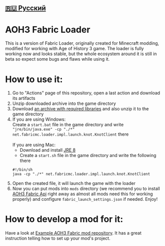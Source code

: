 [🇷🇺 Русский](https://github.com/MushroomMif/aoh3-fabric-loader/blob/master/README_RU.md)
-----
AOH3 Fabric Loader
===========
This is a version of Fabric Loader, originally created for Minecraft modding,
modified for working with Age of History 3 game.
The loader is fully working now and looks stable, but the whole ecosystem around
it is still in beta so expect some bugs and flaws while using it.

# How to use it:
1. Go to "Actions" page of this repository, open a last action and
download its artifacts
2. Unzip downloaded archive into the game directory
3. Download
[an archive with required libraries](https://disk.yandex.ru/d/lNFkjFRI_5MzUQ)
and also unzip it to the game directory
4. If you are using Windows:<br/>
Create a `start.bat` file in the game directory and write
`"jre/bin/java.exe" -cp "./*" net.fabricmc.loader.impl.launch.knot.KnotClient` there
<br/><br/>
If you are using Mac:<br/>
   - Download and install [JRE 8](https://adoptium.net/temurin/releases/?os=mac&package=jre&version=8&arch=any)
   - Create a `start.sh` file in the game directory and write the following there
   ```shell
   #!/bin/sh
   java -cp "./*" net.fabricmc.loader.impl.launch.knot.KnotClient
   ```
5. Open the created file, it will launch the game with the loader
6. Now you can put mods into `mods` directory (we recommend you to install
   [AOH3 Fabric Api](https://github.com/MushroomMif/aoh3-fabric-loader) right away 
   as almost all mods need this for working properly) and configure
   `fabric_launch_settings.json` if needed. Enjoy!

# How to develop a mod for it:
Have a look at [Example AOH3 Fabric mod repository](https://github.com/MushroomMif/example-aoh3-fabric-mod).
It has a great instruction telling how to set up your mod's project.